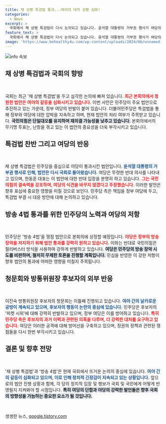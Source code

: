 ```yaml
---
title: 채 상병 특검법 통과...여야의 대치 상황 심화!
categories:
  - News
excerpt: >
  국회에서 채 상병 특검법이 다시 논의되고 있습니다. 윤석열 대통령의 거부권 행사가 여당의 단일대오로 재의결 가능성을 낮추는 가운데, 민주당은 방송 4법 상정도 예고하며 갈등이 불가피합니다. 과연 국회는 어떤 결정을 내릴까요? 클릭해서 자세히 알아보세요!
feature_text: >
  국회에서 채 상병 특검법이 다시 논의되고 있습니다. 윤석열 대통령의 거부권 행사가 여당의 단일대오로 재의결 가능성을 낮추는 가운데, 민주당은 방송 4법 상정도 예고하며 갈등이 불가피합니다. 과연 국회는 어떤 결정을 내릴까요? 클릭해서 자세히 알아보세요!
image: 'https://www.behealthy4u.com/wp-content/uploads/2024/06/unnamed-file.png'
---
```


<p><img src="https://www.behealthy4u.com/wp-content/uploads/2024/06/unnamed-file.png" alt="info 속보" /></p>

<h2 data-ke-size="size26">채 상병 특검법과 국회의 향방</h2>

<p data-ke-size="size16">&nbsp;</p>

<p>국회는 최근 '채 상병 특검법'을 두고 심각한 논의에 빠져 있습니다. <b><span style="color: #ee2323;">최근 본회의에서 청원한 법안은 여야의 갈등을 심화시키고 있습니다.</span></b> 이번 사안은 민주당이 주요 법안으로 추진하고 있는 가운데, 정부 여당의 반발이 붙어 있습니다. 더불어민주당은 특검법을 통해 정부와 여당에 대한 압박을 지속하고 하며, 현재 법안의 처리 여부가 주목받고 있습니다. <b><span style="background-color: #21538527;">국민의힘은 단일대오를 유지하며 재의결 가능성을 낮추고 있습니다.</span></b> 본회의에서의 무기명 투표는, 난항을 겪고 있는 이 법안의 중요성을 더욱 부각시키고 있습니다. </p>

<h2 data-ke-size="size26">특검법 찬반 그리고 여당의 반응</h2>

<p data-ke-size="size16">&nbsp;</p>

<p>채 상병 특검법은 민주당을 중심으로 야당이 통과시킨 법안입니다. <b><span style="color: #1a5490;">윤석열 대통령의 거부권 행사로 인해, 법안은 다시 국회로 돌아왔습니다.</span></b> 여당은 뚜렷한 반대 의사를 나타내고 있으며, 한동훈 대표는 이 법안에 대한 반대 입장을 분명히 하고 있습니다. <b><span style="color: #ee2323;">그는 국민의힘의 결속력을 강조하며, 여당의 식견을 바꾸지 않겠다고 주장했습니다.</span></b> 이러한 발언은 향후 표심에 중요한 영향을 미칠 것으로 보인다. 민주당 측은 책임을 정부 여당에 두고, 특검법 부결 시 대응 방안에 대해 논의하고 있습니다. </p>

<h2 data-ke-size="size26">방송 4법 통과를 위한 민주당의 노력과 여당의 저항</h2>

<p data-ke-size="size16">&nbsp;</p>

<p>민주당은 '방송 4법'을 쟁점 법안으로 본회의에 상정할 예정입니다. <b><span style="color: #ee2323;">야당은 정부의 방송 장악을 저지하기 위해 법안 통과를 강력히 원하고 있습니다.</span></b> 이와는 반대로 국민의힘은 필리버스터 방식을 사용하여 강하게 반발하고 있습니다. <b><span style="background-color: #21538527;">여당은 민주당의 방송 장악 시도를 비판하며, 철저히 무제한 토론을 진행할 계획입니다.</span></b> 민심을 반영한 이 강한 저항이 향후 법안의 통과에 어떠한 영향을 미칠지 주목됩니다.</p>

<h2 data-ke-size="size26">청문회와 방통위원장 후보자의 외부 반응</h2>

<p data-ke-size="size16">&nbsp;</p>

<p>이진숙 방통위원장 후보자의 청문회는 이틀째 진행되고 있습니다. <b><span style="color: #1a5490;">여야 간의 날카로운 공방이 계속되고 있으며, 후보자의 행동이 논란의 중심에 있습니다.</span></b> 민주당은 후보자의 '피켓 시위'에 대해 강력히 반발하고 있으며, 정부 여당은 이를 방어하고 있습니다. <b><span style="color: #ee2323;">특히 민주당 측은 후보자의 과거 이력과 관련된 의혹을 다루며, 더 강력한 대처를 요구하고 있습니다.</span></b> 여당은 이러한 공격에 대해 방어선을 구축하고 있으며, 정권의 정책과 관련된 쟁점들을 다시 한번 부각시키고 있습니다. </p>

<h2 data-ke-size="size26">결론 및 향후 전망</h2>

<p data-ke-size="size16">&nbsp;</p>

<p>'채 상병 특검법'과 '방송 4법'은 현재 국회에서 뜨거운 논의의 중심에 있습니다. <b><span style="color: #1a5490;">여야 간의 갈등이 심화되고 있으며, 이로 인해 정치적 긴장감이 지속되고 있는 상황입니다.</span></b> 앞으로의 법안 진행 상황과 함께, 각 당의 정치적 입장 및 행보가 국회 및 국민에게 어떻게 반영될지 지켜봐야 할 시점입니다. <b><span style="background-color: #21538527;">특히 여당의 단합과 야당의 강력한 발언들은 향후 국회의 방향성을 가늠하는 중요한 요소가 될 것입니다.</span></b> </p>

<p data-ke-size="size16">&nbsp;</p>
생생한 뉴스, <a href="https://qoogle.tistory.com" rel="dofollow">qoogle.tistory.com</a>


